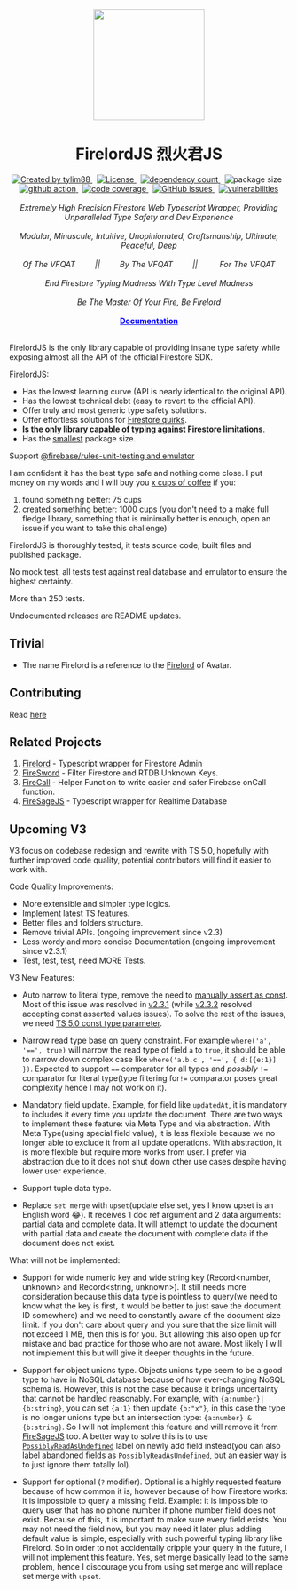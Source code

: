 <!-- markdownlint-disable MD010 -->
<!-- markdownlint-disable MD033 -->
<!-- markdownlint-disable MD041 -->

<div align="center">
		<img src="https://raw.githubusercontent.com/tylim88/Firelord/main/img/ozai.png" width="200px"/>
		<h1>FirelordJS 烈火君JS</h1>
</div>

<div align="center">
		<a href="https://www.npmjs.com/package/firelordjs" target="_blank">
				<img
					src="https://img.shields.io/npm/v/firelordjs"
					alt="Created by tylim88"
				/>
			</a>
			&nbsp;
			<a
				href="https://github.com/tylim88/firelordjs/blob/main/LICENSE"
				target="_blank"
			>
				<img
					src="https://img.shields.io/github/license/tylim88/firelordjs"
					alt="License"
				/>
			</a>
			&nbsp;
			<a
				href="https://www.npmjs.com/package/firelordjs?activeTab=dependencies"
				target="_blank"
			>
				<img
					src="https://img.shields.io/badge/dynamic/json?url=https://api.npmutil.com/package/firelordjs&label=dependencies&query=$.dependencies.count&color=brightgreen"
					alt="dependency count"
				/>
			</a>
			&nbsp;
			<img
				src="https://img.shields.io/badge/gzipped-2.5KB-brightgreen"
				alt="package size"
			/>
			&nbsp;
			<a href="https://github.com/tylim88/Firelordjs/actions" target="_blank">
				<img
					src="https://github.com/tylim88/Firelordjs/workflows/Main/badge.svg"
					alt="github action"
				/>
			</a>
			&nbsp;
			<a href="https://codecov.io/gh/tylim88/Firelordjs" target="_blank">
				<img
					src="https://codecov.io/gh/tylim88/Firelordjs/branch/main/graph/badge.svg"
					alt="code coverage"
				/>
			</a>
			&nbsp;
			<a href="https://github.com/tylim88/Firelordjs/issues" target="_blank">
				<img
					alt="GitHub issues"
					src="https://img.shields.io/github/issues-raw/tylim88/firelordjs"
				></img>
			</a>
			&nbsp;
			<a href="https://snyk.io/test/github/tylim88/FirelordJS" target="_blank">
				<img
					src="https://snyk.io/test/github/tylim88/FirelordJS/badge.svg"
					alt="vulnerabilities"
				/>
			</a>
</div>
<br/>
<div align="center">
		<i>Extremely High Precision Firestore Web Typescript Wrapper, Providing Unparalleled Type Safety and Dev Experience</i>
</div>
<br/>
<div align="center">
		<i>Modular, Minuscule, Intuitive, Unopinionated, Craftsmanship, Ultimate, Peaceful, Deep</i>
</div>
<br/>
<div align="center">
	<i>Of The VFQAT &#160;&#160;&#160;&#160;&#160;&#160;&#160;&#160;||&#160;&#160;&#160;&#160;&#160;&#160;&#160;&#160; By The VFQAT &#160;&#160;&#160;&#160;&#160;&#160;&#160;&#160;|| &#160;&#160;&#160;&#160;&#160;&#160;&#160;&#160; For The VFQAT</i>
</div>
<br />
<div align="center">
	<i>End Firestore Typing Madness With Type Level Madness</i>
</div>
<br />
<div align="center">
	<i>Be The Master Of Your Fire, Be Firelord</i>
</div>
<br>
<div align="center">
<a href="https://firelordjs.com/quick_start" target="_blank" style="color:blue"><strong>Documentation</strong></a>
</div>
<br/>

FirelordJS is the only library capable of providing insane type safety while exposing almost all the API of the official Firestore SDK.

FirelordJS:

- Has the lowest learning curve (API is nearly identical to the original API).
- Has the lowest technical debt (easy to revert to the official API).
- Offer truly and most generic type safety solutions.
- Offer effortless solutions for [Firestore quirks](https://firelordjs.com/highlights/about).
- **Is the only library capable of [typing against](https://firelordjs.com/highlights/query_rule_typing) Firestore limitations**.
- Has the [smallest](https://firelordjs.com/minified_size) package size.

Support [@firebase/rules-unit-testing and emulator](https://firelordjs.com/guides/tests)

I am confident it has the best type safe and nothing come close. I put money on my words and I will buy you [x cups of coffee](https://www.buymeacoffee.com/) if you:

1. found something better: 75 cups
2. created something better: 1000 cups (you don't need to a make full fledge library, something that is minimally better is enough, open an issue if you want to take this challenge)

FirelordJS is thoroughly tested, it tests source code, built files and published package.

No mock test, all tests test against real database and emulator to ensure the highest certainty.

More than 250 tests.

Undocumented releases are README updates.

## Trivial

- The name Firelord is a reference to the [Firelord](https://avatar.fandom.com/wiki/Fire_Lord) of Avatar.

## Contributing

Read [here](https://firelordjs.com/contributing)

## Related Projects

1. [Firelord](https://github.com/tylim88/Firelord) - Typescript wrapper for Firestore Admin
2. [FireSword](https://github.com/tylim88/firesword) - Filter Firestore and RTDB Unknown Keys.
3. [FireCall](https://github.com/tylim88/FireCall) - Helper Function to write easier and safer Firebase onCall function.
4. [FireSageJS](https://github.com/tylim88/FireSageJS) - Typescript wrapper for Realtime Database

## Upcoming V3

V3 focus on codebase redesign and rewrite with TS 5.0, hopefully with further improved code quality, potential contributors will find it easier to work with.

Code Quality Improvements:

- More extensible and simpler type logics.
- Implement latest TS features.
- Better files and folders structure.
- Remove trivial APIs. (ongoing improvement since v2.3)
- Less wordy and more concise Documentation.(ongoing improvement since v2.3.1)
- Test, test, test, need MORE Tests.

V3 New Features:

- Auto narrow to literal type, remove the need to [manually assert as const](https://firelordjs.com/highlights/where#const-assertion). Most of this issue was resolved in [v2.3.1](https://github.com/tylim88/FirelordJS/releases/tag/2.3.1) (while [v2.3.2](https://github.com/tylim88/FirelordJS/releases/tag/2.3.2) resolved accepting const asserted values issues). To solve the rest of the issues, we need [TS 5.0 const type parameter](https://devblogs.microsoft.com/typescript/announcing-typescript-5-0-beta/#const-type-parameters).

- Narrow read type base on query constraint. For example `where('a', '==', true)` will narrow the read type of field `a` to `true`, it should be able to narrow down complex case like `where('a.b.c', '==', { d:[{e:1}] })`. Expected to support `==` comparator for all types and _possibly_ `!=` comparator for literal type(type filtering for`!=` comparator poses great complexity hence I may not work on it).

- Mandatory field update. Example, for field like `updatedAt`, it is mandatory to includes it every time you update the document. There are two ways to implement these feature: via Meta Type and via abstraction. With Meta Type(using special field value), it is less flexible because we no longer able to exclude it from all update operations. With abstraction, it is more flexible but require more works from user. I prefer via abstraction due to it does not shut down other use cases despite having lower user experience.

- Support tuple data type.

- Replace `set merge` with `upset`(update else set, yes I know upset is an English word 😂). It receives 1 doc ref argument and 2 data arguments: partial data and complete data. It will attempt to update the document with partial data and create the document with complete data if the document does not exist.

What will not be implemented:

- Support for wide numeric key and wide string key (Record<number, unknown> and Record<string, unknown>). It still needs more consideration because this data type is pointless to query(we need to know what the key is first, it would be better to just save the document ID somewhere) and we need to constantly aware of the document size limit. If you don't care about query and you sure that the size limit will not exceed 1 MB, then this is for you. But allowing this also open up for mistake and bad practice for those who are not aware. Most likely I will not implement this but will give it deeper thoughts in the future.

- Support for object unions type. Objects unions type seem to be a good type to have in NoSQL database because of how ever-changing NoSQL schema is. However, this is not the case because it brings uncertainty that cannot be handled reasonably. For example, with `{a:number}|{b:string}`, you can set `{a:1}` then update `{b:"x"}`, in this case the type is no longer unions type but an intersection type: `{a:number} & {b:string}`. So I will not implement this feature and will remove it from [FireSageJS](https://github.com/tylim88/FireSageJS) too. A better way to solve this is to use [`PossiblyReadAsUndefined`](https://firelordjs.com/guides/possibly_read_as_undefined) label on newly add field instead(you can also label abandoned fields as `PossiblyReadAsUndefined`, but an easier way is to just ignore them totally lol).

- Support for optional (`?` modifier). Optional is a highly requested feature because of how common it is, however because of how Firestore works: it is impossible to query a missing field. Example: it is impossible to query user that has no phone number if phone number field does not exist. Because of this, it is important to make sure every field exists. You may not need the field now, but you may need it later plus adding default value is simple, especially with such powerful typing library like Firelord. So in order to not accidentally cripple your query in the future, I will not implement this feature. Yes, set merge basically lead to the same problem, hence I discourage you from using set merge and will replace set merge with `upset`.
